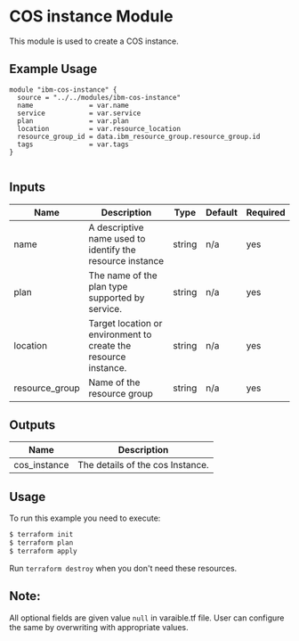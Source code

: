 # COS instance Module

This module is used to create a COS instance.

## Example Usage
```
module "ibm-cos-instance" {
  source = "../../modules/ibm-cos-instance"
  name              = var.name
  service           = var.service
  plan              = var.plan
  location          = var.resource_location
  resource_group_id = data.ibm_resource_group.resource_group.id
  tags              = var.tags
}


```

<!-- BEGINNING OF PRE-COMMIT-TERRAFORM DOCS HOOK -->
## Inputs

| Name           | Description                                                      | Type   |Default  |Required |
|----------------|------------------------------------------------------------------|--------|---------|---------|
| name           | A descriptive name used to identify the resource instance        | string | n/a     | yes     |
| plan           | The name of the plan type supported by service.                  | string | n/a     | yes     |
| location       | Target location or environment to create the resource instance.  | string | n/a     | yes     |
| resource_group | Name of the resource group                                       | string | n/a     | yes     |

## Outputs
| Name         | Description                     |
|--------------|---------------------------------|
| cos_instance | The details of the cos Instance.|


<!-- END OF PRE-COMMIT-TERRAFORM DOCS HOOK -->


## Usage

To run this example you need to execute:

```bash
$ terraform init
$ terraform plan 
$ terraform apply
```

Run `terraform destroy` when you don't need these resources.

 ## Note:
 All optional fields are given value `null` in varaible.tf file. User can configure the same by overwriting with appropriate values.

